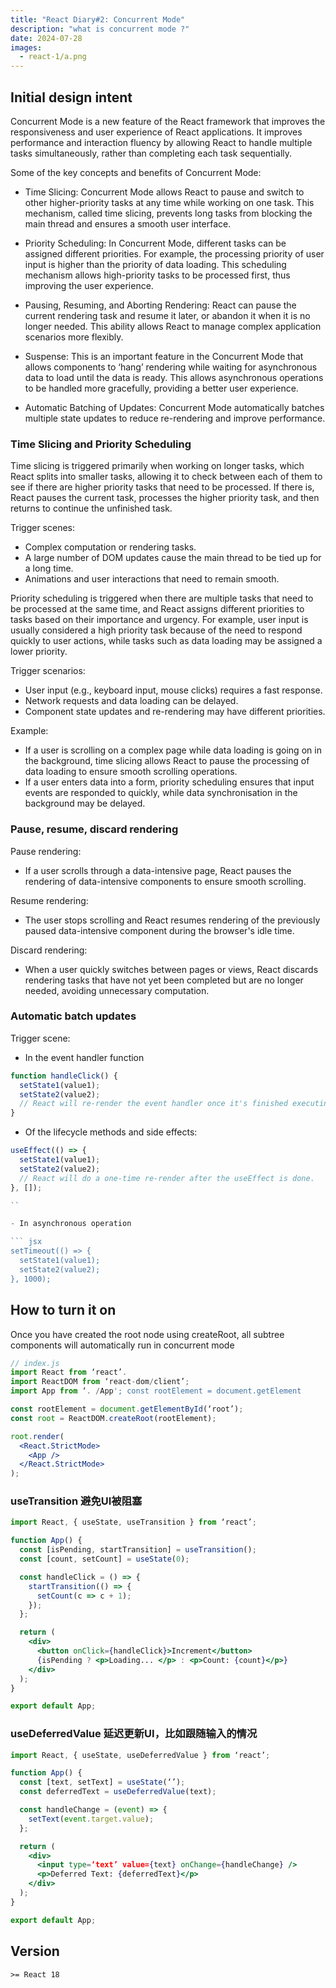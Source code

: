 ```yaml
---
title: "React Diary#2: Concurrent Mode"
description: "what is concurrent mode ?"
date: 2024-07-28
images:
  - react-1/a.png
---
```


## Initial design intent

Concurrent Mode is a new feature of the React framework that improves the responsiveness and user experience of React applications. It improves performance and interaction fluency by allowing React to handle multiple tasks simultaneously, rather than completing each task sequentially.

Some of the key concepts and benefits of Concurrent Mode:

- Time Slicing: Concurrent Mode allows React to pause and switch to other higher-priority tasks at any time while working on one task. This mechanism, called time slicing, prevents long tasks from blocking the main thread and ensures a smooth user interface.

- Priority Scheduling: In Concurrent Mode, different tasks can be assigned different priorities. For example, the processing priority of user input is higher than the priority of data loading. This scheduling mechanism allows high-priority tasks to be processed first, thus improving the user experience.

- Pausing, Resuming, and Aborting Rendering: React can pause the current rendering task and resume it later, or abandon it when it is no longer needed. This ability allows React to manage complex application scenarios more flexibly.

- Suspense: This is an important feature in the Concurrent Mode that allows components to ‘hang’ rendering while waiting for asynchronous data to load until the data is ready. This allows asynchronous operations to be handled more gracefully, providing a better user experience.

- Automatic Batching of Updates: Concurrent Mode automatically batches multiple state updates to reduce re-rendering and improve performance.

### Time Slicing and Priority Scheduling

Time slicing is triggered primarily when working on longer tasks, which React splits into smaller tasks, allowing it to check between each of them to see if there are higher priority tasks that need to be processed. If there is, React pauses the current task, processes the higher priority task, and then returns to continue the unfinished task.

Trigger scenes:

- Complex computation or rendering tasks.
- A large number of DOM updates cause the main thread to be tied up for a long time.
- Animations and user interactions that need to remain smooth.

Priority scheduling is triggered when there are multiple tasks that need to be processed at the same time, and React assigns different priorities to tasks based on their importance and urgency. For example, user input is usually considered a high priority task because of the need to respond quickly to user actions, while tasks such as data loading may be assigned a lower priority.

Trigger scenarios:

- User input (e.g., keyboard input, mouse clicks) requires a fast response.
- Network requests and data loading can be delayed.
- Component state updates and re-rendering may have different priorities.

Example:

- If a user is scrolling on a complex page while data loading is going on in the background, time slicing allows React to pause the processing of data loading to ensure smooth scrolling operations.
- If a user enters data into a form, priority scheduling ensures that input events are responded to quickly, while data synchronisation in the background may be delayed.

### Pause, resume, discard rendering

Pause rendering:

- If a user scrolls through a data-intensive page, React pauses the rendering of data-intensive components to ensure smooth scrolling.
  
Resume rendering:

- The user stops scrolling and React resumes rendering of the previously paused data-intensive component during the browser's idle time.

Discard rendering:

- When a user quickly switches between pages or views, React discards rendering tasks that have not yet been completed but are no longer needed, avoiding unnecessary computation.

### Automatic batch updates

Trigger scene: 

- In the event handler function

```jsx
function handleClick() {
  setState1(value1);
  setState2(value2);
  // React will re-render the event handler once it's finished executing it
}
```

- Of the lifecycle methods and side effects:

``` jsx
useEffect(() => {
  setState1(value1);
  setState2(value2);
  // React will do a one-time re-render after the useEffect is done.
}, []);

``

- In asynchronous operation

``` jsx
setTimeout(() => {
  setState1(value1);
  setState2(value2);
}, 1000);
```

## How to turn it on

Once you have created the root node using createRoot, all subtree components will automatically run in concurrent mode

```jsx
// index.js
import React from ‘react’.
import ReactDOM from ‘react-dom/client’;
import App from ‘. /App'; const rootElement = document.getElement

const rootElement = document.getElementById(‘root’);
const root = ReactDOM.createRoot(rootElement);

root.render(
  <React.StrictMode>
    <App />
  </React.StrictMode>
);

```

### useTransition 避免UI被阻塞

```jsx
import React, { useState, useTransition } from ‘react’;

function App() {
  const [isPending, startTransition] = useTransition();
  const [count, setCount] = useState(0);

  const handleClick = () => {
    startTransition(() => {
      setCount(c => c + 1);
    });
  };

  return (
    <div>
      <button onClick={handleClick}>Increment</button>
      {isPending ? <p>Loading... </p> : <p>Count: {count}</p>}
    </div>
  );
}

export default App;

```

### useDeferredValue 延迟更新UI，比如跟随输入的情况

```jsx
import React, { useState, useDeferredValue } from ‘react’;

function App() {
  const [text, setText] = useState(‘’);
  const deferredText = useDeferredValue(text);

  const handleChange = (event) => {
    setText(event.target.value);
  };

  return (
    <div>
      <input type=‘text’ value={text} onChange={handleChange} />
      <p>Deferred Text: {deferredText}</p>
    </div>
  );
}

export default App;

```

## Version

`>= React 18`
